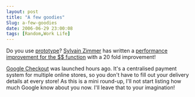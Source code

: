 ```yaml
---
layout: post
title: "A few goodies"
Slug: a-few-goodies
date: 2006-06-29 23:00:08
tags: [Random,Work Life]
---
```

Do you use [prototype](http://prototype.conio.net/)? [Sylvain Zimmer](http://www.sylvainzimmer.com/) has written a [performance improvement for the $$ function](http://www.sylvainzimmer.com/index.php/archives/2006/06/25/speeding-up-prototypes-selector/) with a 20 fold improvement!

[Google Checkout](http://checkout.google.com/) was launched hours ago. It's a centralised payment system for multiple online stores, so you don't have to fill out your delivery details at every store! As this is a mini round-up, I'll not start listing how much Google know about you now. I'll leave that to your imagination!
